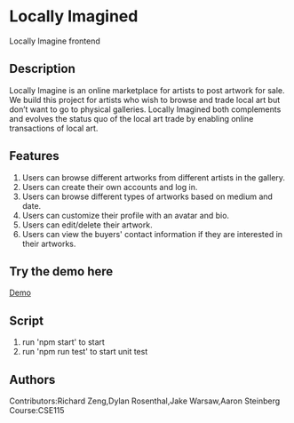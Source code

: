 # Locally Imagined

Locally Imagine frontend


## Description

Locally Imagine is an online marketplace for artists to post artwork for sale. We build this project for artists who wish to browse and trade local art but don’t want to go to physical galleries. Locally Imagined both complements and evolves the status quo of the local art trade by enabling online transactions of local art.


## Features

1. Users can browse different artworks from different artists in the gallery.
2. Users can create their own accounts and log in.
3. Users can browse different types of artworks based on medium and date.
4. Users can customize their profile with an avatar and bio.
5. Users can edit/delete their artwork.
6. Users can view the buyers' contact information if they are interested in their artworks.

## Try the demo here
[Demo](https://locallyimagined.netlify.app)

## Script

1. run 'npm start' to start
2. run 'npm run test' to start unit test

## Authors

Contributors:Richard Zeng,Dylan Rosenthal,Jake Warsaw,Aaron Steinberg
Course:CSE115
